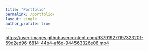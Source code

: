 ```yaml
---
title: "Portfolio"
permalink: /portfolio/
layout: single
author_profile: true
---
```


https://user-images.githubusercontent.com/93791927/197323201-59d2ed96-6814-44b4-af6d-944563326e06.mp4
